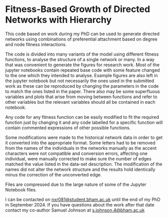 # Fitness-Based Growth of Directed Networks with Hierarchy


This code based on work during my PhD can be used to generate directed networks using combinations of preferential attachment based on degree and node fitness interactions. 

The code is divided into many variants of the model using different fitness functions, to analyse the structure of a single network or many. In a way that was convenient to generate the figures for research work. Most of the jupyter notebooks contain repeated base code with some feature changed to the one which they intended to analyse. Example figures are also left in the jupyter notebook but not necessarily the ones used in the submitted work as these can be reproduced by changing the parameters in the code to match the ones listed in the paper. There also may be some superfluous variables and plots that arise from moving between functions and refer to other variables but the relevant variables should all be contained in each notebook. 


Any code for any fitness function can be easily modified to fit the required function just by changing it and any code labelled for a specific function will contain commented expressions of other possible functions.


Some modifications were made to the historical network data in order to get it converted into the appropriate format. Some letters had to be removed from the names of the individuals in the networks manually as the accent characters were not compatible and conversion errors, affecting one individual, were manually corrected to make sure the number of edges matched the value listed in the data-set description. The modification of the names did not alter the network structure and the results hold identically minus the correction of the unconverted edge. 

Files are compressed due to the large nature of some of the Jupyter Notebook files.

I can be contacted on nxr081@student.bham.ac.uk until the end of my PhD in September 2024. If you have questions about the work after that date contact my co-author Samuel Johnson at s.johnson.4@bham.ac.uk 

